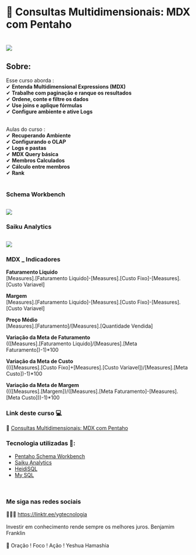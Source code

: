 # 🎲  Consultas Multidimensionais: MDX com Pentaho

<h1>
   <img src="https://i.ibb.co/YkSr3ST/Consultas-Multidimensionais-MDX-com-Pentaho.png" border="0">
</h1>

## Sobre: 

Esse curso aborda :<br>
✔  **Entenda Multidimensional Expressions (MDX)**<br> 
✔  **Trabalhe com paginação e ranque os resultados**<br>
✔  **Ordene, conte e filtre os dados**<br>
✔  **Use joins e aplique fórmulas**<br>
✔  **Configure ambiente e ative Logs**<br><br>

Aulas do curso :<br>
✔  **Recuperando Ambiente**<br>
✔  **Configurando o OLAP**<br>
✔  **Logs e pastas**<br>
✔  **MDX Query básica**<br>
✔  **Membros Calculados**<br>
✔  **Cálculo entre membros**<br>
✔  **Rank**<br>
<br>

### Schema Workbench

<h2>
   <img src="https://i.ibb.co/R70P3hz/skema.png" border="0">
</h2>

### Saiku Analytics

<h2>
   <img src="https://i.ibb.co/Wg0XhHp/Saiko.png" border="0">
</h2>

### MDX _ Indicadores 

**Faturamento Liquido**<br>
	[Measures].[Faturamento Liquido]-[Measures].[Custo Fixo]-[Measures].[Custo Variavel] <br>

**Margem** <br>
	[Measures].[Faturamento Liquido]-[Measures].[Custo Fixo]-[Measures].[Custo Variavel] <br>

**Preço Médio**<br>
	[Measures].[Faturamento]/[Measures].[Quantidade Vendida]

**Variação da Meta de Faturamento**<br>
	(([Measures].[Faturamento Liquido]/[Measures].[Meta Faturamento])-1)*100<br> 

**Variação da Meta de Custo**<br>
	((([Measures].[Custo Fixo]+[Measures].[Custo Variavel])/[Measures].[Meta Custo])-1)*100 <br>

**Variação da Meta de Margem**<br>
	((([Measures].[Margem])/([Measures].[Meta Faturamento]-[Measures].[Meta Custo]))-1)*100<br>

### Link deste curso  💻

 🎯 <a href="https://cursos.alura.com.br/course/consultas-multidimensionais-mdx-com-pentaho" target="_blank">Consultas Multidimensionais: MDX com Pentaho</a>

### Tecnologia utilizadas 🚀:

* <a href="https://help.pentaho.com/Documentation/8.2/Products/Schema_Workbench">Pentaho Schema Workbench</a>  
* <a href="https://www.meteorite.bi/">Saiku Analytics</a> 
* <a href="https://pt.wikipedia.org/wiki/HeidiSQL">HeidiSQL</a> 
* <a href="https://pt.wikipedia.org/wiki/MySQL">My SQL</a> 
<br>

### Me siga nas redes sociais

👨‍💼🔮  https://linktr.ee/ygtecnologia 
<br>
<br> 
Investir em conhecimento rende sempre os melhores juros. Benjamim Franklin
<br>
<br> 
🙏 Oração ! Foco ! Ação ! Yeshua Hamashia